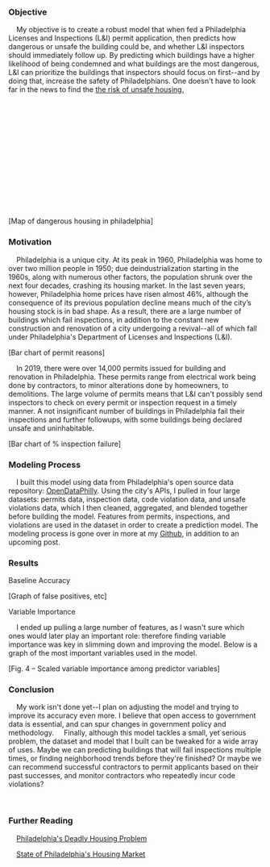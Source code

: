 <script src="http://vizw.it/scripts/vizwit-embed.js"></script>

### Objective

&nbsp;&nbsp;&nbsp;&nbsp;My objective is to create a robust model that when fed a Philadelphia Licenses and Inspections  (L&I) permit application, then predicts how dangerous or unsafe the building could be, and whether L&I inspectors should immediately follow up. By predicting which buildings have a higher likelihood of being condemned and what buildings are the most dangerous, L&I can prioritize the buildings that inspectors should focus on first--and by doing that, increase the safety of Philadelphians.  One doesn't have to look far in the news to find the [the risk of unsafe housing.](https://whyy.org/segments/renter-beware-phillys-deadly-housing-problem/)


<div style="min-height: 230px">
  <script class="vizwit" type="application/json">
{
  "title": "Census Tract",
  "provider": "carto",
  "domain": "phl.carto.com",
  "dataset": "li_unsafe",
  "chartType": "choropleth",
  "groupBy": "censustract",
  "boundaries": "https://phl.carto.com/api/v2/sql?q=select+*+from+census_tracts_2010&format=geojson",
  "boundariesLabel": "namelsad10",
  "boundariesId": "name10_padded",
  "triggerField": "censustract",
  "baseFilters": [],
  "filters": {},
  "aggregateFunction": "count"
}
  </script>
</div>
[Map of dangerous housing in philadelphia]

### Motivation

&nbsp;&nbsp;&nbsp;&nbsp;Philadelphia is a unique city. At its peak in 1960, Philadelphia was home to over two million people in 1950; due deindustrialization starting in the 1960s, along with numerous other factors, the population shrunk over the next four decades, crashing its housing market.  In the last seven years, however, Philadelphia home prices have risen almost 46%, although the consequence of its previous population decline means much of the city’s housing stock is in bad shape.  As a result, there are a large number of buildings which fail inspections, in addition to the constant new construction and renovation of a city undergoing a revival--all of which fall under Philadelphia's Department of Licenses and Inspections (L&I).

[Bar chart of permit reasons]

&nbsp;&nbsp;&nbsp;&nbsp;In 2019, there were over 14,000 permits issued for building and renovation in Philadelphia. These permits range from electrical work being done by contractors, to minor alterations done by homeowners, to demolitions.  The large volume of permits means that L&I can't possibly send inspectors to check on every permit or inspection request in a timely manner.  A not insignificant number of buildings in Philadelphia fail their inspections and further followups, with some buildings being declared unsafe and uninhabitable. 

[Bar chart of % inspection failure]

### Modeling Process

&nbsp;&nbsp;&nbsp;&nbsp;I built this model using data from Philadelphia's open source data repository: [OpenDataPhilly](https://www.opendataphilly.org/). Using the city's APIs, I pulled in four large datasets: permits data, inspection data, code violation data, and unsafe violations data, which I then cleaned, aggregated, and blended together before building the model. Features from permits, inspections, and violations are used in the dataset in order to create a prediction model. The modeling process is gone over in more at my [Github](https://github.com/heavenstobetsy/PhillyConstruction), in addition to an upcoming post.


### Results

Baseline Accuracy

[Graph of false positives, etc]

Variable Importance </p>
&nbsp;&nbsp;&nbsp;&nbsp;I ended up pulling a large number of features, as I wasn't sure which ones would later play an important role: therefore finding variable importance was key in slimming down and improving the model.  Below is a graph of the most important variables used in the model.

[Fig. 4 – Scaled variable importance among predictor variables]


### Conclusion

&nbsp;&nbsp;&nbsp;&nbsp;My work isn't done yet--I plan on adjusting the model and trying to improve its accuracy even more.  I believe that open access to government data is essential, and can spur changes in government policy and methodology.  &nbsp;&nbsp;&nbsp;&nbsp;Finally, although this model tackles a small, yet serious problem, the dataset and model that I built can be tweaked for a wide array of uses. Maybe we can predicting buildings that will fail inspections multiple times, or finding neighborhood trends before they're finished? Or maybe we can recommend successful contractors to permit applicants based on their past successes, and monitor contractors who repeatedly incur code violations?

&nbsp;
&nbsp;
&nbsp;

### Further Reading

&nbsp;&nbsp;&nbsp;&nbsp;[Philadelphia's Deadly Housing Problem](https://whyy.org/segments/renter-beware-phillys-deadly-housing-problem/)

&nbsp;&nbsp;&nbsp;&nbsp;[State of Philadelphia's Housing Market](https://www.inquirer.com/real-estate/housing/signs-of-recession-philadelphia-suburbs-housing-market-real-estate-prices-hot-20190916.html)

